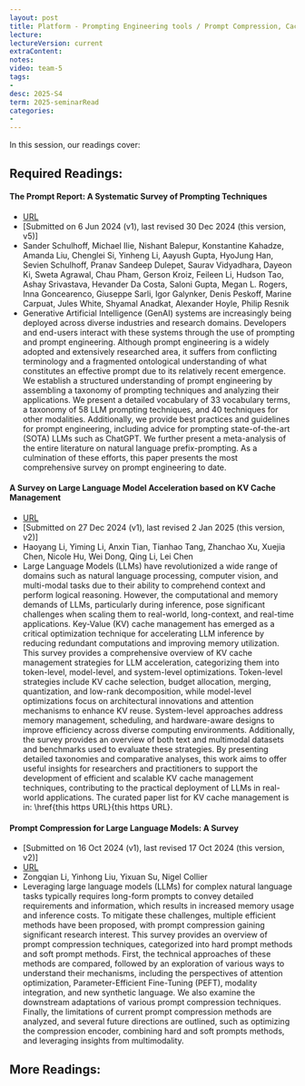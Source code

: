 ```yaml
---
layout: post
title: Platform - Prompting Engineering tools / Prompt Compression, Caching   
lecture: 
lectureVersion: current 
extraContent: 
notes: 
video: team-5
tags:
- 
desc: 2025-S4
term: 2025-seminarRead
categories:
- 
---
```



In this session, our readings cover: 

## Required Readings: 

#### The Prompt Report: A Systematic Survey of Prompting Techniques
+ [URL](https://arxiv.org/abs/2406.06608)
+ [Submitted on 6 Jun 2024 (v1), last revised 30 Dec 2024 (this version, v5)]
+ Sander Schulhoff, Michael Ilie, Nishant Balepur, Konstantine Kahadze, Amanda Liu, Chenglei Si, Yinheng Li, Aayush Gupta, HyoJung Han, Sevien Schulhoff, Pranav Sandeep Dulepet, Saurav Vidyadhara, Dayeon Ki, Sweta Agrawal, Chau Pham, Gerson Kroiz, Feileen Li, Hudson Tao, Ashay Srivastava, Hevander Da Costa, Saloni Gupta, Megan L. Rogers, Inna Goncearenco, Giuseppe Sarli, Igor Galynker, Denis Peskoff, Marine Carpuat, Jules White, Shyamal Anadkat, Alexander Hoyle, Philip Resnik
+ Generative Artificial Intelligence (GenAI) systems are increasingly being deployed across diverse industries and research domains. Developers and end-users interact with these systems through the use of prompting and prompt engineering. Although prompt engineering is a widely adopted and extensively researched area, it suffers from conflicting terminology and a fragmented ontological understanding of what constitutes an effective prompt due to its relatively recent emergence. We establish a structured understanding of prompt engineering by assembling a taxonomy of prompting techniques and analyzing their applications. We present a detailed vocabulary of 33 vocabulary terms, a taxonomy of 58 LLM prompting techniques, and 40 techniques for other modalities. Additionally, we provide best practices and guidelines for prompt engineering, including advice for prompting state-of-the-art (SOTA) LLMs such as ChatGPT. We further present a meta-analysis of the entire literature on natural language prefix-prompting. As a culmination of these efforts, this paper presents the most comprehensive survey on prompt engineering to date.


#### A Survey on Large Language Model Acceleration based on KV Cache Management
+ [URL](https://arxiv.org/abs/2412.19442)
+ [Submitted on 27 Dec 2024 (v1), last revised 2 Jan 2025 (this version, v2)]
+ Haoyang Li, Yiming Li, Anxin Tian, Tianhao Tang, Zhanchao Xu, Xuejia Chen, Nicole Hu, Wei Dong, Qing Li, Lei Chen
+ Large Language Models (LLMs) have revolutionized a wide range of domains such as natural language processing, computer vision, and multi-modal tasks due to their ability to comprehend context and perform logical reasoning. However, the computational and memory demands of LLMs, particularly during inference, pose significant challenges when scaling them to real-world, long-context, and real-time applications. Key-Value (KV) cache management has emerged as a critical optimization technique for accelerating LLM inference by reducing redundant computations and improving memory utilization. This survey provides a comprehensive overview of KV cache management strategies for LLM acceleration, categorizing them into token-level, model-level, and system-level optimizations. Token-level strategies include KV cache selection, budget allocation, merging, quantization, and low-rank decomposition, while model-level optimizations focus on architectural innovations and attention mechanisms to enhance KV reuse. System-level approaches address memory management, scheduling, and hardware-aware designs to improve efficiency across diverse computing environments. Additionally, the survey provides an overview of both text and multimodal datasets and benchmarks used to evaluate these strategies. By presenting detailed taxonomies and comparative analyses, this work aims to offer useful insights for researchers and practitioners to support the development of efficient and scalable KV cache management techniques, contributing to the practical deployment of LLMs in real-world applications. The curated paper list for KV cache management is in: \href{this https URL}{this https URL}.



#### Prompt Compression for Large Language Models: A Survey
+ [Submitted on 16 Oct 2024 (v1), last revised 17 Oct 2024 (this version, v2)]
+ [URL](https://arxiv.org/abs/2410.12388)
+ Zongqian Li, Yinhong Liu, Yixuan Su, Nigel Collier
+ Leveraging large language models (LLMs) for complex natural language tasks typically requires long-form prompts to convey detailed requirements and information, which results in increased memory usage and inference costs. To mitigate these challenges, multiple efficient methods have been proposed, with prompt compression gaining significant research interest. This survey provides an overview of prompt compression techniques, categorized into hard prompt methods and soft prompt methods. First, the technical approaches of these methods are compared, followed by an exploration of various ways to understand their mechanisms, including the perspectives of attention optimization, Parameter-Efficient Fine-Tuning (PEFT), modality integration, and new synthetic language. We also examine the downstream adaptations of various prompt compression techniques. Finally, the limitations of current prompt compression methods are analyzed, and several future directions are outlined, such as optimizing the compression encoder, combining hard and soft prompts methods, and leveraging insights from multimodality.


 


## More Readings: 

